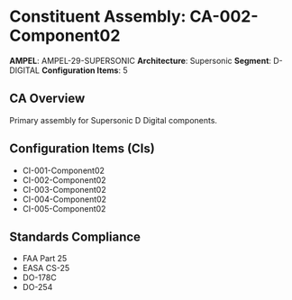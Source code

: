 # Constituent Assembly: CA-002-Component02

**AMPEL**: AMPEL-29-SUPERSONIC
**Architecture**: Supersonic
**Segment**: D-DIGITAL
**Configuration Items**: 5

## CA Overview
Primary assembly for Supersonic D Digital components.

## Configuration Items (CIs)
- CI-001-Component02
- CI-002-Component02
- CI-003-Component02
- CI-004-Component02
- CI-005-Component02

## Standards Compliance
- FAA Part 25
- EASA CS-25
- DO-178C
- DO-254
